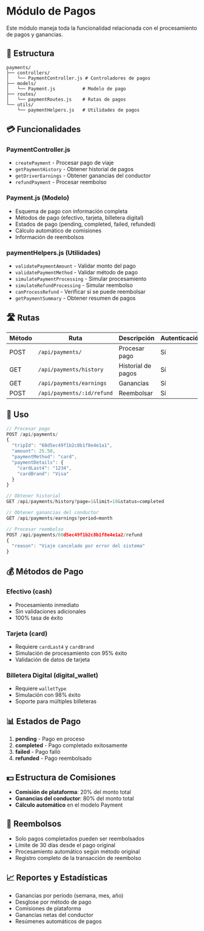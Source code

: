 # Módulo de Pagos

Este módulo maneja toda la funcionalidad relacionada con el procesamiento de pagos y ganancias.

## 📁 Estructura

```
payments/
├── controllers/
│   └── PaymentController.js # Controladores de pagos
├── models/
│   └── Payment.js          # Modelo de pago
├── routes/
│   └── paymentRoutes.js    # Rutas de pagos
└── utils/
    └── paymentHelpers.js   # Utilidades de pagos
```

## 💳 Funcionalidades

### PaymentController.js
- `createPayment` - Procesar pago de viaje
- `getPaymentHistory` - Obtener historial de pagos
- `getDriverEarnings` - Obtener ganancias del conductor
- `refundPayment` - Procesar reembolso

### Payment.js (Modelo)
- Esquema de pago con información completa
- Métodos de pago (efectivo, tarjeta, billetera digital)
- Estados de pago (pending, completed, failed, refunded)
- Cálculo automático de comisiones
- Información de reembolsos

### paymentHelpers.js (Utilidades)
- `validatePaymentAmount` - Validar monto del pago
- `validatePaymentMethod` - Validar método de pago
- `simulatePaymentProcessing` - Simular procesamiento
- `simulateRefundProcessing` - Simular reembolso
- `canProcessRefund` - Verificar si se puede reembolsar
- `getPaymentSummary` - Obtener resumen de pagos

## 🛣️ Rutas

| Método | Ruta | Descripción | Autenticación | Rol |
|--------|------|-------------|---------------|-----|
| POST | `/api/payments/` | Procesar pago | Sí | Cualquiera |
| GET | `/api/payments/history` | Historial de pagos | Sí | Cualquiera |
| GET | `/api/payments/earnings` | Ganancias | Sí | Driver |
| POST | `/api/payments/:id/refund` | Reembolsar | Sí | Admin |

## 🔧 Uso

```javascript
// Procesar pago
POST /api/payments/
{
  "tripId": "60d5ec49f1b2c8b1f8e4e1a1",
  "amount": 25.50,
  "paymentMethod": "card",
  "paymentDetails": {
    "cardLast4": "1234",
    "cardBrand": "Visa"
  }
}

// Obtener historial
GET /api/payments/history?page=1&limit=10&status=completed

// Obtener ganancias del conductor
GET /api/payments/earnings?period=month

// Procesar reembolso
POST /api/payments/60d5ec49f1b2c8b1f8e4e1a2/refund
{
  "reason": "Viaje cancelado por error del sistema"
}
```

## 💰 Métodos de Pago

### Efectivo (cash)
- Procesamiento inmediato
- Sin validaciones adicionales
- 100% tasa de éxito

### Tarjeta (card)
- Requiere `cardLast4` y `cardBrand`
- Simulación de procesamiento con 95% éxito
- Validación de datos de tarjeta

### Billetera Digital (digital_wallet)
- Requiere `walletType`
- Simulación con 98% éxito
- Soporte para múltiples billeteras

## 📊 Estados de Pago

1. **pending** - Pago en proceso
2. **completed** - Pago completado exitosamente
3. **failed** - Pago falló
4. **refunded** - Pago reembolsado

## 💵 Estructura de Comisiones

- **Comisión de plataforma**: 20% del monto total
- **Ganancias del conductor**: 80% del monto total
- **Cálculo automático** en el modelo Payment

## 🔄 Reembolsos

- Solo pagos completados pueden ser reembolsados
- Límite de 30 días desde el pago original
- Procesamiento automático según método original
- Registro completo de la transacción de reembolso

## 📈 Reportes y Estadísticas

- Ganancias por período (semana, mes, año)
- Desglose por método de pago
- Comisiones de plataforma
- Ganancias netas del conductor
- Resúmenes automáticos de pagos